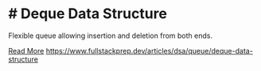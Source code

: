 # # Deque Data Structure

Flexible queue allowing insertion and deletion from both ends.

[Read More](https://www.fullstackprep.dev/articles/dsa/queue/deque-data-structure) https://www.fullstackprep.dev/articles/dsa/queue/deque-data-structure